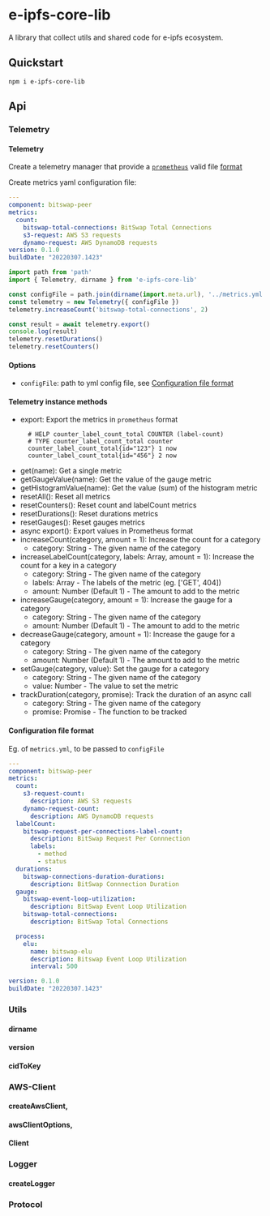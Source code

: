 # e-ipfs-core-lib

A library that collect utils and shared code for e-ipfs ecosystem.

## Quickstart

```
npm i e-ipfs-core-lib
```

## Api

### Telemetry
#### Telemetry

Create a telemetry manager that provide a [`prometheus`](https://github.com/prometheus) valid file [format](https://github.com/prometheus/docs/blob/main/content/docs/instrumenting/exposition_formats.md) 

Create metrics yaml configuration file:

```yaml
---
component: bitswap-peer
metrics:
  count:
    bitswap-total-connections: BitSwap Total Connections
    s3-request: AWS S3 requests
    dynamo-request: AWS DynamoDB requests
version: 0.1.0
buildDate: "20220307.1423"
```


```javascript
import path from 'path'
import { Telemetry, dirname } from 'e-ipfs-core-lib'

const configFile = path.join(dirname(import.meta.url), '../metrics.yml')
const telemetry = new Telemetry({ configFile })
telemetry.increaseCount('bitswap-total-connections', 2)

const result = await telemetry.export()
console.log(result)
telemetry.resetDurations()
telemetry.resetCounters()
```

#### Options

- `configFile`: path to yml config file, see [Configuration file format](#configuration-file-format)

#### Telemetry instance methods
* export: Export the metrics in `prometheus` format
  ```
    # HELP counter_label_count_total COUNTER (label-count)
    # TYPE counter_label_count_total counter
    counter_label_count_total{id="123"} 1 now
    counter_label_count_total{id="456"} 2 now
    ```
* get(name): Get a single metric
* getGaugeValue(name): Get the value of the gauge metric
* getHistogramValue(name): Get the value (sum) of the histogram metric
* resetAll(): Reset all metrics
* resetCounters(): Reset count and labelCount metrics
* resetDurations(): Reset durations metrics
* resetGauges(): Reset gauges metrics
* async export(): Export values  in Prometheus format
* increaseCount(category, amount = 1): Increase the count for a category
  * category: String - The given name of the category
* increaseLabelCount(category, labels: Array, amount = 1): Increase the count for a key in a category
  * category: String - The given name of the category
  * labels: Array<String> - The labels of the metric (eg. ['GET', 404])
  * amount: Number (Default 1) - The amount to add to the metric
* increaseGauge(category, amount = 1): Increase the gauge for a category
  * category: String - The given name of the category
  * amount: Number (Default 1) - The amount to add to the metric
* decreaseGauge(category, amount = 1): Increase the gauge for a category
  * category: String - The given name of the category
  * amount: Number (Default 1) - The amount to add to the metric
* setGauge(category, value): Set the gauge for a category
  * category: String - The given name of the category
  * value: Number - The value to set the metric
* trackDuration(category, promise): Track the duration of an async call
  * category: String - The given name of the category
  * promise: Promise - The function to be tracked

#### Configuration file format

Eg. of `metrics.yml`, to be passed to `configFile`

```yaml
---
component: bitswap-peer
metrics:
  count:
    s3-request-count:
      description: AWS S3 requests
    dynamo-request-count:
      description: AWS DynamoDB requests
  labelCount:
    bitswap-request-per-connections-label-count:
      description: BitSwap Request Per Connnection
      labels:
        - method
        - status
  durations:
    bitswap-connections-duration-durations:
      description: BitSwap Connnection Duration
  gauge:
    bitswap-event-loop-utilization:
      description: BitSwap Event Loop Utilization
    bitswap-total-connections:
      description: BitSwap Total Connections

  process:
    elu: 
      name: bitswap-elu
      description: Bitswap Event Loop Utilization
      interval: 500

version: 0.1.0
buildDate: "20220307.1423"
```

### Utils
#### dirname
#### version
#### cidToKey

### AWS-Client
#### createAwsClient,
#### awsClientOptions,
#### Client

### Logger
#### createLogger

### Protocol


